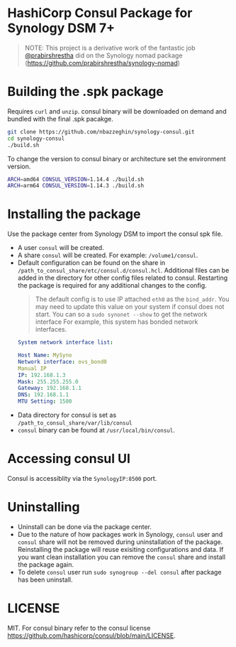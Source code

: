 # HashiCorp Consul Package for Synology DSM 7+

> NOTE: This project is a derivative work of the fantastic job [@prabirshrestha](https://www.github.com/prabirshrestha) did on the Synology nomad package (https://github.com/prabirshrestha/synology-nomad)

# Building the .spk package

Requires `curl` and `unzip`.
consul binary will be downloaded on demand and bundled with the final .spk pacakge.

```bash
git clone https://github.com/nbazzeghin/synology-consul.git
cd synology-consul
./build.sh
```

To change the version to consul binary or architecture set the environment version.

```bash
ARCH=amd64 CONSUL_VERSION=1.14.4 ./build.sh
ARCH=arm64 CONSUL_VERSION=1.14.3 ./build.sh
```

# Installing the package

Use the package center from Synology DSM to import the consul spk file.
* A user `consul` will be created.
* A share `consul` will be created. For example: `/volume1/consul`.
* Default configuration can be found on the share in `/path_to_consul_share/etc/consul.d/consul.hcl`.
  Additional files can be added in the directory for other config files related to consul. Restarting the package is required for any additional changes to the config.
  > The default config is to use IP attached `eth0` as the `bind_addr`. You may need to update this value on your system if consul does not start. You can so a `sudo synonet --show` to get the network interface For example, this system has bonded network interfaces.
  ```yaml
  System network interface list:

  Host Name: MySyno
  Network interface: ovs_bond0
  Manual IP
  IP: 192.168.1.3
  Mask: 255.255.255.0
  Gateway: 192.168.1.1
  DNS: 192.168.1.1
  MTU Setting: 1500
  ```
* Data directory for consul is set as `/path_to_consul_share/var/lib/consul`
* `consul` binary can be found at `/usr/local/bin/consul`.

# Accessing consul UI

Consul is accessiblity via the `SynologyIP:8500` port. 

# Uninstalling

* Uninstall can be done via the package center.
* Due to the nature of how packages work in Synology, `consul` user and `consul` share will not be removed during uninstallation of the package.
 Reinstalling the package will reuse exisiting configurations and data. If you want clean installation you can remove the `consul` share and install the package again.
* To delete `consul` user run `sudo synogroup --del consul` after package has been uninstall.

# LICENSE

MIT.
For consul binary refer to the consul license https://github.com/hashicorp/consul/blob/main/LICENSE.
